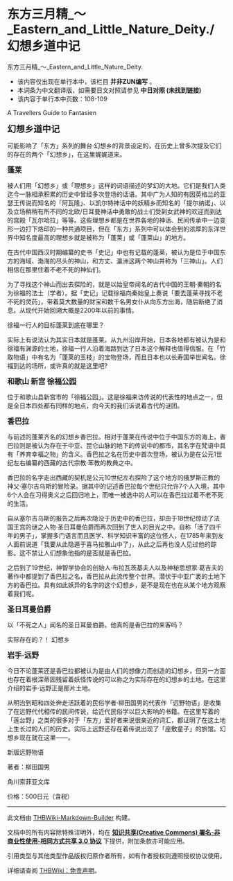 # 东方三月精_～_Eastern_and_Little_Nature_Deity./幻想乡道中记

<!-- source html: G:\repos\THBWiki-Markdown-Builder\THBWikiMarkdown\Temp\main\3\3d\ns0%3A%E4%B8%9C%E6%96%B9%E4%B8%89%E6%9C%88%E7%B2%BE_%EF%BD%9E_Eastern_and_Little_Nature_Deity%2E%2F%E5%B9%BB%E6%83%B3%E4%B9%A1%E9%81%93%E4%B8%AD%E8%AE%B0.html -->

东方三月精_～_Eastern_and_Little_Nature_Deity.

- 该内容仅出现在单行本中，该栏目 **并非ZUN编写** 。
- 本词条为中文翻译版，如需要日文对照请参见 **中日对照 (未找到链接)** 
- 该内容于单行本中页数：108-109

  
A Travellers Guide to Fantasien  

  
  
 **<big><big>幻想乡道中记</big></big>** 
  
  
可能影响了「东方」系列的舞台·幻想乡的背景设定的，在历史上曾多次提及它们的存在的两个「幻想乡」，在这里娓娓道来。
  
  
  

 **<big>蓬莱</big>** 
  


  
被人们用「幻想乡」或「理想乡」这样的词语描述的梦幻的大地。它们是我们人类迄今一脉相承积累的历史中曾经多次登场的话语。其中广为人知的有因英格兰的亚瑟王传说而知名的「阿瓦隆」、以凯尔特神话中的妖精乡而知名的「提尔纳诺」、以及立场稍稍有所不同的北欧/日耳曼神话中勇敢的战士们受到女武神的欢迎而到达的宫殿「瓦尔哈拉」等等。这些理想乡都是在世界各地的神话、民间传承中一边变形一边打下烙印的一种共通项目，但在「东方」系列中可以体会到的浓厚的东洋世界中知名度最高的理想乡就是被称为「蓬莱」或「蓬莱山」的地方。  

在古代中国西汉时期编纂的史书「史记」中也有记载的蓬莱，被认为是位于中国东方的海域、渤海的尽头的神山，和方丈、瀛洲这两个神山并称为「三神山」。人们相信在那里住着不老不死的神仙们。  

为了寻找这个神山而出去探险的，就是以始皇帝闻名的古代中国的王朝·秦朝的名为徐福的法士（学者）。据「史记」记载徐福向秦始皇上奏说「要去蓬莱寻找不老不死的灵药」，带着莫大数量的财宝和数千名男女仆从向东方出海，随后断绝了消息。从现代开始回溯大概是2200年以前的事情。  

徐福一行人的目标蓬莱到底在哪里？  

实际上有说法认为其实日本就是蓬莱。从九州沿岸开始，日本各地都有被认为是和徐福有渊源的土地，徐福一行人沿着海路到达了日本这个解释也值得信服。在「竹取物语」中有名为「蓬莱的玉枝」的宝物登场，而且日本也以长寿国举世闻名。徐福到达的场所，或许真的就是这里吧?
  


  
  

 **<big>和歌山 新宫 徐福公园</big>** 
  
  
位于和歌山县新宫市的「徐福公园」。这是徐福来访传说的代表性的地点之一，但是全日本四处都有同样的地点，向今天的我们诉说着古代的谜团。
  
  
  

 **<big>香巴拉</big>** 
  


  
与前述的蓬莱齐名的幻想乡香巴拉。相对于蓬莱在传说中位于中国东方的海上，香巴拉则是被认为存在于中亚、昆仑山脉的地下的传说中的都市，其名字在梵语中具有「养育幸福之物」的含义。香巴拉之名在历史中首次登场，被认为是在公元1世纪左右编纂的西藏的古代宗教·苯教的教典之中。  

香巴拉的名字走出西藏的契机是公元10世纪左右探险了这个地方的俄罗斯正教的神父·塞尔吉乌斯的冒险录。据其中的记述香巴拉每个世纪只允许7个人入境，其中6个人会在习得奥义之后回归地上，而唯一被选中的人可以在香巴拉过着不老不死的生活。  

自从塞尔吉乌斯的报告之后再次隐没于历史中的香巴拉，却由于18世纪惊动了法国王宫的谜之人物·圣日耳曼伯爵而再次回到了世人的目光之中。自称「活了四千年的男子」，掌握多门语言而且医学、科学知识丰富的这位怪人，在1785年来到友人面前说道「我要从此隐遁于喜马拉雅山中了」，从此之后再也没人见过他的踪影。这不禁让人们想象他指的是否就是香巴拉。  

之后到了19世纪，神智学协会的创始人·布拉瓦茨基夫人以及神秘思想家·葛吉夫的著作中都提到了香巴拉之名，香巴拉从此流传整个世界。潜伏于中亚广袤的土地下方的香巴拉。具有如此妖异的名字的这个幻想乡，是不是现在也在从某个地方观察着我们呢。
  


  
  

 **<big>圣日耳曼伯爵</big>** 
  
  
以「不死之人」闻名的圣日耳曼伯爵。他真的是香巴拉的来客吗？
  
  
  

  
  
实际存在的？！ 幻想乡  

  
  
 **<big>岩手·远野</big>** 
  


  
今日不论蓬莱还是香巴拉都被认为是由人们的想像力而创造的幻想乡，但另一方面也存在着根深蒂固残留着妖怪传说的可以称之为实际存在的幻想乡的土地。在这里介绍的岩手·远野正是那片土地。  

从明治到昭和四处奔走活跃着的民俗学者·柳田国男的代表作「远野物语」是收集了在远野代代相传的民间传说，给近代民俗学以巨大影响的书籍。在这里写着的「莲台野」之类的很多对于「东方」爱好者来说很亲近的词汇，都证明了在这土地上生长过的人们的历史。实际上远野还存在着传说出现了「座敷童子」的旅馆。幻想乡现在就在这里——。  

  

新版远野物语  

著者：柳田国男  

角川索菲亚文库  

价格：500日元（含税）
  






---

此文档由 [THBWiki-Markdown-Builder](https://github.com/Delsin-Yu/THBWiki-Markdown-Builder) 构建。

文档中的所有内容除特殊注明外，均在 [**知识共享(Creative Commons) 署名-非商业性使用-相同方式共享 3.0 协议**](https://creativecommons.org/licenses/by-sa/3.0/deed.zh-hans) 下提供，附加条款亦可能应用。

引用类型与其他类型作品版权归原作者所有，如有作者授权则遵照授权协议使用。

详细请查阅 [THBWiki：免责声明](https://thbwiki.cc/THBWiki:%E5%85%8D%E8%B4%A3%E5%A3%B0%E6%98%8E)。

